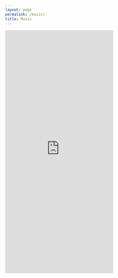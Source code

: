```yaml
---
layout: page
permalink: /music/
title: Music
---
```


<iframe style="border: 0; width: 350px; height: 786px;" src="https://bandcamp.com/EmbeddedPlayer/album=2969628933/size=large/bgcol=ffffff/linkcol=333333/transparent=true/" seamless><a href="https://jaymaloney.bandcamp.com/album/signals-strengths">Signals &amp; Strengths by Jay Maloney</a></iframe>
